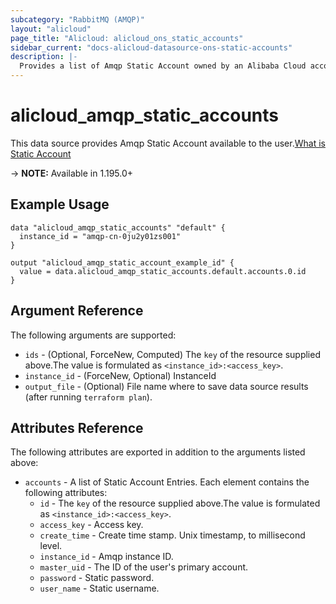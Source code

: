 ```yaml
---
subcategory: "RabbitMQ (AMQP)"
layout: "alicloud"
page_title: "Alicloud: alicloud_ons_static_accounts"
sidebar_current: "docs-alicloud-datasource-ons-static-accounts"
description: |-
  Provides a list of Amqp Static Account owned by an Alibaba Cloud account.
---
```


# alicloud_amqp_static_accounts

This data source provides Amqp Static Account available to the user.[What is Static Account](https://help.aliyun.com/document_detail/184399.html)

-> **NOTE:** Available in 1.195.0+

## Example Usage

```
data "alicloud_amqp_static_accounts" "default" {
  instance_id = "amqp-cn-0ju2y01zs001"
}

output "alicloud_amqp_static_account_example_id" {
  value = data.alicloud_amqp_static_accounts.default.accounts.0.id
}
```

## Argument Reference

The following arguments are supported:
* `ids` - (Optional, ForceNew, Computed)  The `key` of the resource supplied above.The value is formulated as `<instance_id>:<access_key>`.
* `instance_id` - (ForceNew, Optional) InstanceId
* `output_file` - (Optional) File name where to save data source results (after running `terraform plan`).

## Attributes Reference

The following attributes are exported in addition to the arguments listed above:
* `accounts` - A list of Static Account Entries. Each element contains the following attributes:
    * `id` - The `key` of the resource supplied above.The value is formulated as `<instance_id>:<access_key>`.
    * `access_key` - Access key.
    * `create_time` - Create time stamp. Unix timestamp, to millisecond level.
    * `instance_id` - Amqp instance ID.
    * `master_uid` - The ID of the user's primary account.
    * `password` - Static password.
    * `user_name` - Static username.